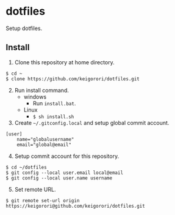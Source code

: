 ﻿# dotfiles
Setup dotfiles.

## Install
1. Clone this repository at home directory.
```
$ cd ~
$ clone https://github.com/keigorori/dotfiles.git
```
2. Run install command.
    * windows
        * Run ``install.bat``.
    * Linux
        * ``$ sh install.sh``
3. Create ``~/.gitconfig.local`` and setup global commit account.
```
[user]
    name="globalusername"
    email="global@email"
```
4. Setup commit account for this repository.
```
$ cd ~/dotfiles
$ git config --local user.email local@email
$ git config --local user.name username
```
5. Set remote URL.
```
$ git remote set-url origin https://keigorori@github.com/keigorori/dotfiles.git
```
